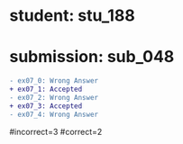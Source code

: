 # student: stu_188
# submission: sub_048

```diff
- ex07_0: Wrong Answer
+ ex07_1: Accepted
- ex07_2: Wrong Answer
+ ex07_3: Accepted
- ex07_4: Wrong Answer
```
#incorrect=3
#correct=2
